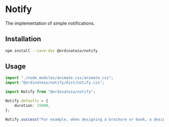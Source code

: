 # Notify

The implementation of simple notifications.

## Installation
```sh
npm install --save-dev @ordinateio/notify
```

## Usage
```ts
import "./node_modules/animate.css/animate.css";
import "@ordinateio/notify/dist/notify.css";

import Notify from "@ordinateio/notify";

Notify.defaults = {
    duration: 15000,
};

Notify.success("For example, when designing a brochure or book, a designer ...");
```
